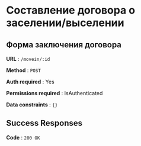 # Составление договора о заселении/выселении

## Форма заключения договора

**URL** : `/movein/:id`

**Method** : `POST`

**Auth required** : Yes

**Permissions required** : IsAuthenticated

**Data constraints** : `{}`

## Success Responses

**Code** : `200 OK`

